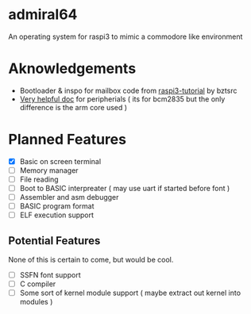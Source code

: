 # admiral64
An operating system for raspi3 to mimic a commodore like environment

# Aknowledgements
- Bootloader & inspo for mailbox code from [raspi3-tutorial](https://github.com/bztsrc/raspi3-tutorial/blob/master/03_uart1/) by bztsrc
- [Very helpful doc](https://www.raspberrypi.org/app/uploads/2012/02/BCM2835-ARM-Peripherals.pdf) for peripherials ( its for bcm2835 but the only difference is the arm core used )

# Planned Features
- [X] Basic on screen terminal
- [ ] Memory manager
- [ ] File reading
- [ ] Boot to BASIC interpreater ( may use uart if started before font )
- [ ] Assembler and asm debugger
- [ ] BASIC program format
- [ ] ELF execution support
## Potential Features
None of this is certain to come, but would be cool.
- [ ] SSFN font support
- [ ] C compiler
- [ ] Some sort of kernel module support ( maybe extract out kernel into modules )
